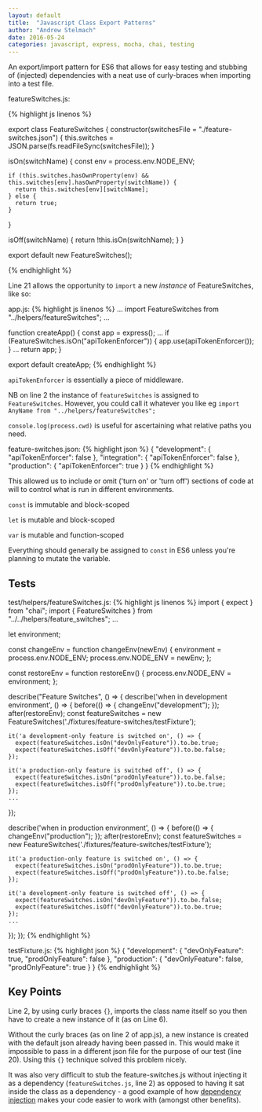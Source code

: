 ```yaml
---
layout: default
title:  "Javascript Class Export Patterns"
author: "Andrew Stelmach"
date: 2016-05-24
categories: javascript, express, mocha, chai, testing
---
```


An export/import pattern for ES6 that allows for easy testing and stubbing of (injected) dependencies with a neat use of curly-braces when importing into a test file.

featureSwitches.js:

{% highlight js linenos %}

export class FeatureSwitches {
  constructor(switchesFile = "./feature-switches.json") {
    this.switches = JSON.parse(fs.readFileSync(switchesFile));
  }

  isOn(switchName) {
    const env = process.env.NODE_ENV;

    if (this.switches.hasOwnProperty(env) && this.switches[env].hasOwnProperty(switchName)) {
      return this.switches[env][switchName];
    } else {
      return true;
    }
  }

  isOff(switchName) {
    return !this.isOn(switchName);
  }
}

export default new FeatureSwitches();

{% endhighlight %}

Line 21 allows the opportunity to `import` a new _instance_ of FeatureSwitches, like so:

app.js:
{% highlight js linenos %}
...
import FeatureSwitches from "../helpers/featureSwitches";
...

function createApp() {
  const app = express();
  ...
  if (FeatureSwitches.isOn("apiTokenEnforcer")) {
    app.use(apiTokenEnforcer());
  }
  ...
  return app;
}

export default createApp;
{% endhighlight %}

`apiTokenEnforcer` is essentially a piece of middleware.

NB on line 2 the instance of `featureSwitches` is assigned to `FeatureSwitches`. However, you could call it whatever you like eg `import AnyName from "../helpers/featureSwitches";`

`console.log(process.cwd)` is useful for ascertaining what relative paths you need.

feature-switches.json:
{% highlight json %}
{
  "development": {
    "apiTokenEnforcer": false
  },
  "integration": {
    "apiTokenEnforcer": false
  },
  "production": {
    "apiTokenEnforcer": true
  }
}
{% endhighlight %}

This allowed us to include or omit ('turn on' or 'turn off') sections of code at will to control what is run in different environments.

`const` is immutable and block-scoped

`let` is mutable and block-scoped

`var` is mutable and function-scoped

Everything should generally be assigned to `const` in ES6 unless you're planning to mutate the variable.

## Tests

test/helpers/featureSwitches.js:
{% highlight js linenos %}
import { expect } from "chai";
import { FeatureSwitches } from "../../helpers/feature_switches";
...

let environment;

const changeEnv = function changeEnv(newEnv) {
  environment = process.env.NODE_ENV;
  process.env.NODE_ENV = newEnv;
};

const restoreEnv = function restoreEnv() {
  process.env.NODE_ENV = environment;
};

describe("Feature Switches", () => {
  describe('when in development environment', () => {
    before(() => { changeEnv("development"); });
    after(restoreEnv);
    const featureSwitches = new FeatureSwitches('./fixtures/feature-switches/testFixture');

    it('a development-only feature is switched on', () => {
      expect(featureSwitches.isOn("devOnlyFeature")).to.be.true;
      expect(featureSwitches.isOff("devOnlyFeature")).to.be.false;
    });

    it('a production-only feature is switched off', () => {
      expect(featureSwitches.isOn("prodOnlyFeature")).to.be.false;
      expect(featureSwitches.isOff("prodOnlyFeature")).to.be.true;
    });
    ...
  });

  describe('when in production environment', () => {
    before(() => { changeEnv("production"); });
    after(restoreEnv);
    const featureSwitches = new FeatureSwitches('./fixtures/feature-switches/testFixture');

    it('a production-only feature is switched on', () => {
      expect(featureSwitches.isOn("prodOnlyFeature")).to.be.true;
      expect(featureSwitches.isOff("prodOnlyFeature")).to.be.false;
    });

    it('a development-only feature is switched off', () => {
      expect(featureSwitches.isOn("devOnlyFeature")).to.be.false;
      expect(featureSwitches.isOff("devOnlyFeature")).to.be.true;
    });
    ...
  });
});
{% endhighlight %}

testFixture.js:
{% highlight json %}
{
  "development": {
    "devOnlyFeature": true,
    "prodOnlyFeature": false
  },
  "production": {
    "devOnlyFeature": false,
    "prodOnlyFeature": true
  }
}
{% endhighlight %}

## Key Points

Line 2, by using curly braces `{}`, imports the class name itself so you then have to create a new instance of it (as on Line 6).

Without the curly braces (as on line 2 of app.js), a new instance is created with the default json already having been passed in. This would make it impossible to pass in a different json file for the purpose of our test (line 20). Using this `{}` technique solved this problem nicely.

It was also very difficult to stub the feature-switches.js without injecting it as a dependency (`featureSwitches.js`, line 2) as opposed to having it sat inside the class as a dependency - a good example of how [dependency injection](https://en.wikipedia.org/wiki/Dependency_injection) makes your code easier to work with (amongst other benefits).
